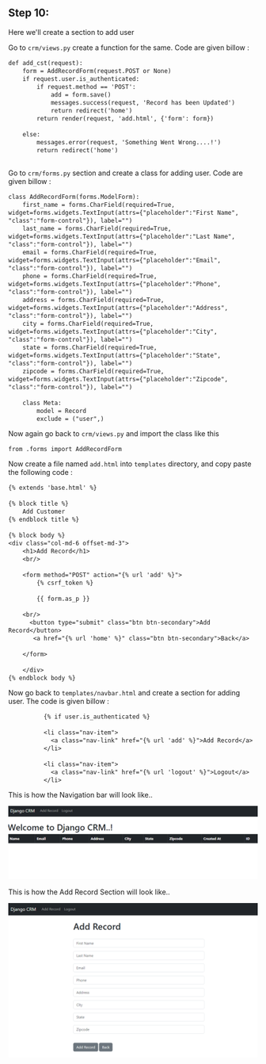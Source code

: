 ## Step 10:

Here we'll create a section to add user

Go to `crm/views.py` create a function for the same. Code are given billow :

```commandline
def add_cst(request):
    form = AddRecordForm(request.POST or None)
    if request.user.is_authenticated:
        if request.method == 'POST':
            add = form.save()
            messages.success(request, 'Record has been Updated')
            return redirect('home')
        return render(request, 'add.html', {'form': form})

    else:
        messages.error(request, 'Something Went Wrong....!')
        return redirect('home')


```

Go to `crm/forms.py` section and create a class for adding user. Code are given billow :
```commandline
class AddRecordForm(forms.ModelForm):
    first_name = forms.CharField(required=True, widget=forms.widgets.TextInput(attrs={"placeholder":"First Name", "class":"form-control"}), label="")
    last_name = forms.CharField(required=True, widget=forms.widgets.TextInput(attrs={"placeholder":"Last Name", "class":"form-control"}), label="")
    email = forms.CharField(required=True, widget=forms.widgets.TextInput(attrs={"placeholder":"Email", "class":"form-control"}), label="")
    phone = forms.CharField(required=True, widget=forms.widgets.TextInput(attrs={"placeholder":"Phone", "class":"form-control"}), label="")
    address = forms.CharField(required=True, widget=forms.widgets.TextInput(attrs={"placeholder":"Address", "class":"form-control"}), label="")
    city = forms.CharField(required=True, widget=forms.widgets.TextInput(attrs={"placeholder":"City", "class":"form-control"}), label="")
    state = forms.CharField(required=True, widget=forms.widgets.TextInput(attrs={"placeholder":"State", "class":"form-control"}), label="")
    zipcode = forms.CharField(required=True, widget=forms.widgets.TextInput(attrs={"placeholder":"Zipcode", "class":"form-control"}), label="")

    class Meta:
        model = Record
        exclude = ("user",)

```
Now again go back to `crm/views.py` and import the class like this
```commandline
from .forms import AddRecordForm

```

Now create a file named `add.html` into `templates` directory, and copy paste the following code :
```commandline
{% extends 'base.html' %}

{% block title %}
    Add Customer
{% endblock title %}

{% block body %}
<div class="col-md-6 offset-md-3">
    <h1>Add Record</h1>
    <br/>
    
    <form method="POST" action="{% url 'add' %}">
        {% csrf_token %}
    
        {{ form.as_p }}
    
    <br/>
      <button type="submit" class="btn btn-secondary">Add Record</button>
       <a href="{% url 'home' %}" class="btn btn-secondary">Back</a>
    
    </form>
    
    </div>
{% endblock body %}
```

Now go back to `templates/navbar.html` and create a section for adding user. The code is given billow :
```commandline
          {% if user.is_authenticated %}

          <li class="nav-item">
            <a class="nav-link" href="{% url 'add' %}">Add Record</a>
          </li>

          <li class="nav-item">
            <a class="nav-link" href="{% url 'logout' %}">Logout</a>
          </li>

```

This is how the Navigation bar will look like..

![DjangoNavbar](../ss/ss12.PNG)

This is how the Add Record Section will look like..

![DjangoADDRecord](../ss/ss13.PNG)
